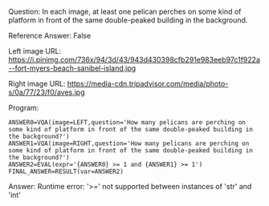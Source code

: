 Question: In each image, at least one pelican perches on some kind of platform in front of the same double-peaked building in the background.

Reference Answer: False

Left image URL: https://i.pinimg.com/736x/94/3d/43/943d430398cfb291e983eeb97c1f922a--fort-myers-beach-sanibel-island.jpg

Right image URL: https://media-cdn.tripadvisor.com/media/photo-s/0a/77/23/f0/aves.jpg

Program:

```
ANSWER0=VQA(image=LEFT,question='How many pelicans are perching on some kind of platform in front of the same double-peaked building in the background?')
ANSWER1=VQA(image=RIGHT,question='How many pelicans are perching on some kind of platform in front of the same double-peaked building in the background?')
ANSWER2=EVAL(expr='{ANSWER0} >= 1 and {ANSWER1} >= 1')
FINAL_ANSWER=RESULT(var=ANSWER2)
```
Answer: Runtime error: '>=' not supported between instances of 'str' and 'int'

